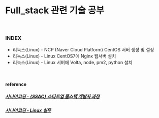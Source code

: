 # Full_stack 관련 기술 공부   

<br>

### INDEX   
+ 리눅스(Linux) - NCP (Naver Cloud Platform) CentOS 서버 생성 및 설정
+ 리눅스(Linux) - Linux CentOS7에 Nginx 웹서버 설치
+ 리눅스(Linux) - Linux 서버에 Volta, node, pm2, python 설치
  
<br>

#### reference  
##### [시니어코딩 - {SSAC} 스타트업 풀스택 개발자 과정](https://www.youtube.com/watch?v=Y__GznCpioo&list=PLEOnZ6GeucBWaUzqrMvrl-_ernhNwLHOr&ab_channel=%EC%8B%9C%EB%8B%88%EC%96%B4%EC%BD%94%EB%94%A9indiflex)  
##### [시니어코딩 - Linux 실무](https://docs.google.com/presentation/d/1S2WtAXDpFNzWG72AOMnAfPJCrTXmf1TjNxrFLNgosy4/edit#slide=id.gab11b71d47_0_93)
